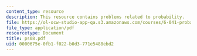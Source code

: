 ```yaml
---
content_type: resource
description: This resource contains problems related to probability.
file: https://ol-ocw-studio-app-qa.s3.amazonaws.com/courses/6-041-probabilistic-systems-analysis-and-applied-probability-spring-2006/0000675e0fb1f022b0d3771e5488ebd2_ps08.pdf
file_type: application/pdf
resourcetype: Document
title: ps08.pdf
uid: 0000675e-0fb1-f022-b0d3-771e5488ebd2
---
```


